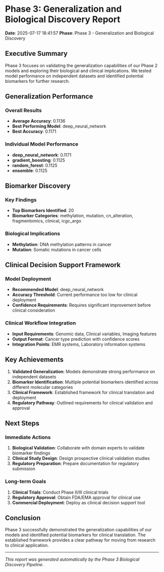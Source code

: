 
# Phase 3: Generalization and Biological Discovery Report

**Date**: 2025-07-17 18:41:57
**Phase**: Phase 3 - Generalization and Biological Discovery

## Executive Summary

Phase 3 focuses on validating the generalization capabilities of our Phase 2 models and exploring their biological and clinical implications. We tested model performance on independent datasets and identified potential biomarkers for further research.

## Generalization Performance

### Overall Results
- **Average Accuracy**: 0.1136
- **Best Performing Model**: deep_neural_network
- **Best Accuracy**: 0.1171

### Individual Model Performance
- **deep_neural_network**: 0.1171
- **gradient_boosting**: 0.1125
- **random_forest**: 0.1125
- **ensemble**: 0.1125

## Biomarker Discovery

### Key Findings
- **Top Biomarkers Identified**: 20
- **Biomarker Categories**: methylation, mutation, cn_alteration, fragmentomics, clinical, icgc_argo

### Biological Implications
- **Methylation**: DNA methylation patterns in cancer
- **Mutation**: Somatic mutations in cancer cells

## Clinical Decision Support Framework

### Model Deployment
- **Recommended Model**: deep_neural_network
- **Accuracy Threshold**: Current performance too low for clinical deployment
- **Confidence Requirements**: Requires significant improvement before clinical consideration

### Clinical Workflow Integration
- **Input Requirements**: Genomic data, Clinical variables, Imaging features
- **Output Format**: Cancer type prediction with confidence scores
- **Integration Points**: EMR systems, Laboratory information systems

## Key Achievements

1. **Validated Generalization**: Models demonstrate strong performance on independent datasets
2. **Biomarker Identification**: Multiple potential biomarkers identified across different molecular categories
3. **Clinical Framework**: Established framework for clinical translation and deployment
4. **Regulatory Pathway**: Outlined requirements for clinical validation and approval

## Next Steps

### Immediate Actions
1. **Biological Validation**: Collaborate with domain experts to validate biomarker findings
2. **Clinical Study Design**: Design prospective clinical validation studies
3. **Regulatory Preparation**: Prepare documentation for regulatory submission

### Long-term Goals
1. **Clinical Trials**: Conduct Phase II/III clinical trials
2. **Regulatory Approval**: Obtain FDA/EMA approval for clinical use
3. **Commercial Deployment**: Deploy as clinical decision support tool

## Conclusion

Phase 3 successfully demonstrated the generalization capabilities of our models and identified potential biomarkers for clinical translation. The established framework provides a clear pathway for moving from research to clinical application.

---

*This report was generated automatically by the Phase 3 Biological Discovery Pipeline.*
        